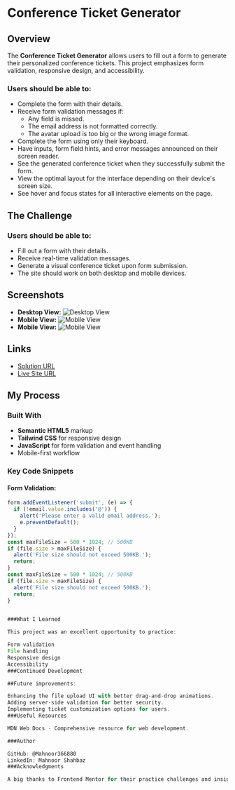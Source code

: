 # Conference Ticket Generator

## Overview
The **Conference Ticket Generator** allows users to fill out a form to generate their personalized conference tickets. This project emphasizes form validation, responsive design, and accessibility. 

### Users should be able to:
- Complete the form with their details.
- Receive form validation messages if:
  - Any field is missed.
  - The email address is not formatted correctly.
  - The avatar upload is too big or the wrong image format.
- Complete the form using only their keyboard.
- Have inputs, form field hints, and error messages announced on their screen reader.
- See the generated conference ticket when they successfully submit the form.
- View the optimal layout for the interface depending on their device's screen size.
- See hover and focus states for all interactive elements on the page.

## The Challenge
### Users should be able to:
- Fill out a form with their details.
- Receive real-time validation messages.
- Generate a visual conference ticket upon form submission.
- The site should work on both desktop and mobile devices.

## Screenshots
- **Desktop View:** ![Desktop View](./images/Desktop%20Ticket.png)
- **Mobile View:** ![Mobile View](./images/mobile.png)
- **Mobile View:** ![Mobile View](./images/mobile2.png)

## Links
- [Solution URL](https://github.com/Mahnoor366880/Conference-Ticket-Generator.git)
- [Live Site URL](https://mahnoor366880.github.io/Conference-Ticket-Generator/)

## My Process

### Built With
- **Semantic HTML5** markup
- **Tailwind CSS** for responsive design
- **JavaScript** for form validation and event handling
- Mobile-first workflow

### Key Code Snippets

#### Form Validation:
```js
form.addEventListener('submit', (e) => {
  if (!email.value.includes('@')) {
    alert('Please enter a valid email address.');
    e.preventDefault();
  }
});
const maxFileSize = 500 * 1024; // 500KB
if (file.size > maxFileSize) {
  alert('File size should not exceed 500KB.');
  return;
}
const maxFileSize = 500 * 1024; // 500KB
if (file.size > maxFileSize) {
  alert('File size should not exceed 500KB.');
  return;
}


###What I Learned

This project was an excellent opportunity to practice:

Form validation
File handling
Responsive design
Accessibility
###Continued Development

##Future improvements:

Enhancing the file upload UI with better drag-and-drop animations.
Adding server-side validation for better security.
Implementing ticket customization options for users.
###Useful Resources

MDN Web Docs - Comprehensive resource for web development.

###Author

GitHub: @Mahnoor366880
LinkedIn: Mahnoor Shahbaz
###Acknowledgments

A big thanks to Frontend Mentor for their practice challenges and insightful community feedback

